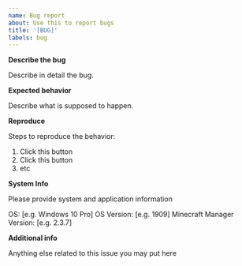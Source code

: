 ```yaml
---
name: Bug report
about: Use this to report bugs
title: '[BUG]'
labels: bug
---
```


**Describe the bug**

Describe in detail the bug.

**Expected behavior**

Describe what is supposed to happen.

**Reproduce**

Steps to reproduce the behavior:

1. Click this button
2. Click this button
3. etc

**System Info**

Please provide system and application information

OS: [e.g. Windows 10 Pro]
OS Version: [e.g. 1909]
Minecraft Manager Version: [e.g. 2.3.7]

**Additional info**

Anything else related to this issue you may put here
